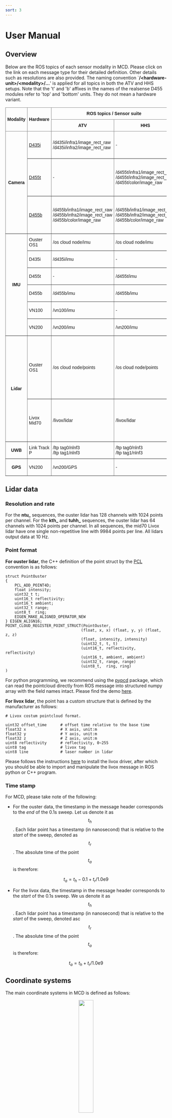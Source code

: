 ```yaml
---
sort: 3
---
```


# User Manual

## Overview

Below are the ROS topics of each sensor modality in MCD. Please click on the link on each message type for their detailed definition. Other details such as resolutions are also provided. The naming convention `**/\<hardware-unit\>/\<modality\>/...**' is applied for all topics in both the ATV and HHS setups. Note that the 't' and 'b' affixes in the names of the realsense D455 modules refer to 'top' and 'bottom' units. They do not mean a hardware variant. 

<style type="text/css">
.tg  {border-collapse:collapse;border-spacing:0;}
.tg td{border-color:black;border-style:solid;border-width:1px;font-family:Arial, sans-serif;font-size:14px;
  overflow:hidden;padding:10px 5px;word-break:normal;}
.tg th{border-color:black;border-style:solid;border-width:1px;font-family:Arial, sans-serif;font-size:14px;
  font-weight:normal;overflow:hidden;padding:10px 5px;word-break:normal;}
.tg .tg-lboi{border-color:inherit;text-align:left;vertical-align:middle}
.tg .tg-9wq8{border-color:inherit;text-align:center;vertical-align:middle}
.tg .tg-a890{background-color:#FFF;border-color:inherit;color:#212529;text-align:left;vertical-align:middle}
.tg .tg-c3ow{border-color:inherit;text-align:center;vertical-align:top}
.tg .tg-uzvj{border-color:inherit;font-weight:bold;text-align:center;vertical-align:middle}
.tg .tg-0pky{border-color:inherit;text-align:left;vertical-align:top}
</style>
<table class="tg" align="center">
<colgroup>
<col style="width: 50.75px">
<col style="width: 200.75px">
<col style="width: 195.75px">
<col style="width: 195.75px">
<col style="width: 223.75px">
<col style="width: 54.75px">
<col style="width: 300.75px">
</colgroup>
<thead>
  <tr>
    <th class="tg-uzvj" rowspan="2">Modality</th>
    <th class="tg-uzvj" rowspan="2">Hardware</th>
    <th class="tg-uzvj" colspan="2">ROS topics / Sensor suite</th>
    <th class="tg-uzvj" rowspan="2">Message type</th>
    <th class="tg-uzvj" rowspan="2">Rate<br>(Hz)</th>
    <th class="tg-9wq8" rowspan="2"><span style="font-weight:bold">Notes</span></th>
  </tr>
  <tr>
    <th class="tg-uzvj">ATV</th>
    <th class="tg-uzvj">HHS</th>
  </tr>
</thead>
<tbody>
  <tr>
    <td class="tg-uzvj" rowspan="3">Camera</td>
    <td class="tg-lboi"><a href="https://www.intelrealsense.com/depth-camera-d435i/" target="_blank" rel="noopener noreferrer">D435i</a></td>
    <td class="tg-lboi">/d435i/infra1/image_rect_raw<br><span style="font-weight:400;font-style:normal">/d435i/infra2/image</span>_<span style="font-weight:400;font-style:normal">rect</span>_raw</td>
    <td class="tg-lboi">-</td>
    <td class="tg-lboi" rowspan="3"><a href="https://docs.ros.org/en/noetic/api/sensor_msgs/html/msg/Image.html" target="_blank" rel="noopener noreferrer">sensor_msgs/Image</a></td>
    <td class="tg-9wq8">30</td>
    <td class="tg-lboi">640<span style="font-weight:400;font-style:normal">×480 Greyscale</span><br><span style="font-weight:400;font-style:normal">640</span>×480 Greyscale</td>
  </tr>
  <tr>
    <td class="tg-lboi"><a href="https://www.intelrealsense.com/depth-camera-d455/" target="_blank" rel="noopener noreferrer">D455t</a></td>
    <td class="tg-lboi">-</td>
    <td class="tg-lboi">/d455t/infra1/image_rect_raw<br><span style="font-weight:400;font-style:normal">/d455t/infra2/image</span>_<span style="font-weight:400;font-style:normal">rect</span>_raw<br><span style="font-weight:400;font-style:normal">/d455t/color/image_raw</span></td>
    <td class="tg-9wq8">30</td>
    <td class="tg-lboi">640×480 Greyscale<br><span style="font-weight:400;font-style:normal">640×480 Greyscale</span><br><span style="font-weight:400;font-style:normal">640×480 RGB</span></td>
  </tr>
  <tr>
    <td class="tg-lboi"><a href="https://www.intelrealsense.com/depth-camera-d455/" target="_blank" rel="noopener noreferrer">D455b</a></td>
    <td class="tg-lboi">/d455b/infra1/image_rect_raw<br><span style="font-weight:400;font-style:normal">/d455b/infra2/image</span>_<span style="font-weight:400;font-style:normal">rect</span>_raw<br><span style="font-weight:400;font-style:normal">/d455b/color/image_raw</span></td>
    <td class="tg-lboi">/d455b/infra1/image_rect_raw<br><span style="font-weight:400;font-style:normal">/d455b/infra2/image</span>_<span style="font-weight:400;font-style:normal">rect</span>_raw<br><span style="font-weight:400;font-style:normal">/d455b/color/image_raw</span></td>
    <td class="tg-9wq8">30</td>
    <td class="tg-lboi">640×480 Greyscale<br><span style="font-weight:400;font-style:normal">640×480 Greyscale</span><br><span style="font-weight:400;font-style:normal">640×480 RGB</span></td>
  </tr>
  <tr>
    <td class="tg-uzvj" rowspan="6">IMU</td>
    <td class="tg-lboi">Ouster OS1</td>
    <td class="tg-lboi">/os cloud node/imu</td>
    <td class="tg-lboi">/os cloud node/imu</td>
    <td class="tg-lboi" rowspan="6"><a href="https://docs.ros.org/en/noetic/api/sensor_msgs/html/msg/Imu.html" target="_blank" rel="noopener noreferrer">sensor_msgs/Imu</a></td>
    <td class="tg-9wq8">100</td>
    <td class="tg-lboi"><a href="https://data.ouster.io/downloads/datasheets/datasheet-rev7-v3p0-os1.pdf" target="_blank" rel="noopener noreferrer">IAM-20680HT</a></td>
  </tr>
  <tr>
    <td class="tg-lboi">D435i</td>
    <td class="tg-lboi">/d435i/imu</td>
    <td class="tg-lboi">-</td>
    <td class="tg-9wq8">400</td>
    <td class="tg-a890"><a href="https://www.intelrealsense.com/how-to-getting-imu-data-from-d435i-and-t265/" target="_blank" rel="noopener noreferrer">Bosch BMI055</a></td>
  </tr>
  <tr>
    <td class="tg-lboi">D455t</td>
    <td class="tg-lboi">-</td>
    <td class="tg-lboi">/d455t/imu</td>
    <td class="tg-9wq8">400</td>
    <td class="tg-lboi"><a href="https://www.intelrealsense.com/wp-content/uploads/2020/06/Intel-RealSense-D400-Series-Datasheet-June-2020.pdf" target="_blank" rel="noopener noreferrer">See datasheet</a></td>
  </tr>
  <tr>
    <td class="tg-lboi">D455b</td>
    <td class="tg-lboi">/d455b/imu</td>
    <td class="tg-lboi">/d455b/imu</td>
    <td class="tg-9wq8">400</td>
    <td class="tg-lboi"><a href="https://www.intelrealsense.com/wp-content/uploads/2020/06/Intel-RealSense-D400-Series-Datasheet-June-2020.pdf" target="_blank" rel="noopener noreferrer">See datasheet</a></td>
  </tr>
  <tr>
    <td class="tg-lboi">VN100</td>
    <td class="tg-lboi">/vn100/imu</td>
    <td class="tg-lboi">-</td>
    <td class="tg-9wq8">400</td>
    <td class="tg-lboi">9-axis IMU (<a href="https://www.vectornav.com/resources/datasheets/vn-100-imu-ahrs" target="_blank" rel="noopener noreferrer">datasheet</a>)</td>
  </tr>
  <tr>
    <td class="tg-lboi">VN200</td>
    <td class="tg-lboi">/vn200/imu</td>
    <td class="tg-lboi">/vn200/imu</td>
    <td class="tg-c3ow">400</td>
    <td class="tg-0pky">9-axis IMU (<a href="https://www.vectornav.com/resources/datasheets/vn-200-gnss-ins" target="_blank" rel="noopener noreferrer">datasheet</a>)</td>
  </tr>
  <tr>
    <td class="tg-uzvj" rowspan="2">Lidar</td>
    <td class="tg-lboi">Ouster OS1</td>
    <td class="tg-lboi">/os cloud node/points</td>
    <td class="tg-lboi">/os cloud node/points</td>
    <td class="tg-lboi"><a href="https://docs.ros.org/en/noetic/api/sensor_msgs/html/msg/PointCloud2.html" target="_blank" rel="noopener noreferrer">sensor_msgs/PointCloud2</a></td>
    <td class="tg-9wq8">10</td>
    <td class="tg-lboi">128 channel for ATV, 64 channel for HHS<br>Points per channel: 1024<br>Point format: see <a href="https://mcdviral.github.io/UserManual.html#point-format" target="_blank" rel="noopener noreferrer">our manual</a></td>
  </tr>
  <tr>
    <td class="tg-lboi">Livox Mid70</td>
    <td class="tg-lboi">/livox/lidar</td>
    <td class="tg-lboi">/livox/lidar</td>
    <td class="tg-lboi"><a href="https://github.com/Livox-SDK/livox_ros_driver/blob/master/livox_ros_driver/msg/CustomMsg.msg" target="_blank" rel="noopener noreferrer">livox_ros_driver/CustomMsg</a></td>
    <td class="tg-9wq8">10</td>
    <td class="tg-lboi">1 channel.<br>Points per channel: 9984<br>Point format: see <a href="https://mcdviral.github.io/UserManual.html#point-format" target="_blank" rel="noopener noreferrer">our manual</a></td>
  </tr>
  <tr>
    <td class="tg-uzvj">UWB</td>
    <td class="tg-lboi">Link Track P</td>
    <td class="tg-lboi"><span style="font-weight:400;font-style:normal">/ltp tag0/nlnf3</span><br><span style="font-weight:400;font-style:normal">/ltp tag1/nlnf3</span></td>
    <td class="tg-lboi"><span style="font-weight:400;font-style:normal">/ltp tag0/nlnf3</span><br><span style="font-weight:400;font-style:normal">/ltp tag1/nlnf3</span></td>
    <td class="tg-lboi"><a href="https://github.com/nooploop-dev/nlink_parser/blob/master/msg/LinktrackNodeframe3.msg" target="_blank" rel="noopener noreferrer">nlink_parser/LinktrackNodeframe3</a></td>
    <td class="tg-9wq8">20</td>
    <td class="tg-lboi"><a href="https://ftp.nooploop.com/software/products/uwb/doc/LinkTrack_Datasheet_V2.1_en.pdf" target="_blank" rel="noopener noreferrer">See datasheet</a></td>
  </tr>
  <tr>
    <td class="tg-uzvj">GPS</td>
    <td class="tg-lboi">VN200</td>
    <td class="tg-lboi">/vn200/GPS</td>
    <td class="tg-lboi">-</td>
    <td class="tg-lboi"><a href="https://docs.ros.org/en/noetic/api/sensor_msgs/html/msg/NavSatFix.html" target="_blank" rel="noopener noreferrer">sensor_msgs/NavSatFix</a></td>
    <td class="tg-9wq8">400</td>
    <td class="tg-lboi"><a href="https://ftp.nooploop.com/software/products/uwb/doc/LinkTrack_Datasheet_V2.1_en.pdf" target="_blank" rel="noopener noreferrer">See datasheet</a></td>
  </tr>
</tbody>
</table>


## Lidar data

### Resolution and rate

For the **ntu_** sequences, the ouster lidar has 128 channels with 1024 points per channel. For the **kth_** and **tuhh_** sequences, the ouster lidar has 64 channels with 1024 points per channel. In all sequences, the mid70 Livox lidar have one single non-repetitive line with 9984 points per line. All lidars output data at 10 Hz.

### Point format

**For ouster lidar**, the C++ definition of the point struct by the [PCL](https://pointclouds.org/) convention is as follows:

```
struct PointOuster
{
    PCL_ADD_POINT4D;
    float intensity;
    uint32_t t;
    uint16_t reflectivity;
    uint16_t ambient;
    uint32_t range;
    uint8_t  ring;
    EIGEN_MAKE_ALIGNED_OPERATOR_NEW
} EIGEN_ALIGN16;
POINT_CLOUD_REGISTER_POINT_STRUCT(PointOuster,
                                 (float, x, x) (float, y, y) (float, z, z)
                                 (float, intensity, intensity)
                                 (uint32_t, t, t)
                                 (uint16_t, reflectivity, reflectivity)
                                 (uint16_t, ambient, ambient)
                                 (uint32_t, range, range)
                                 (uint8_t,  ring, ring)
)
```

For python programming, we recommend using the [pypcd](https://github.com/mcdviral/pypcd) package, which can read the pointcloud directly from ROS message into structured numpy array with the field names intact. Please find the demo [here](https://github.com/mcdviral/ceva/blob/master/scripts/deskew_demo.ipynb).

**For livox lidar**, the point has a custom structure that is defined by the manufacturer as follows:

```
# Livox costum pointcloud format.

uint32 offset_time      # offset time relative to the base time
float32 x               # X axis, unit:m
float32 y               # Y axis, unit:m
float32 z               # Z axis, unit:m
uint8 reflectivity      # reflectivity, 0~255
uint8 tag               # livox tag
uint8 line              # laser number in lidar
```

Please follows the instructions [here](https://github.com/Livox-SDK/livox_ros_driver) to install the livox driver, after which you should be able to import and manipulate the livox message in ROS python or C++ program.


### Time stamp
For MCD, please take note of the following:

* For the ouster data, the timestamp in the message header corresponds to the *end* of the 0.1s sweep. Let us denote it as $$t_h$$. Each lidar point has a timestamp (in nanosecond) that is relative to the *start* of the sweep, denoted as $$t_r$$. The absolute time of the point $$t_a$$ is therefore:

$$
t_{a} = t_{h} - 0.1 + t_{r}/\mathrm{1.0e9}
$$

* For the livox data, the timestamp in the message header corresponds to the *start* of the 0.1s sweep. We us denote it as $$t_h$$. Each lidar point has a timestamp (in nanosecond) that is relative to the *start* of the sweep, denoted asc $$t_r$$. The absolute time of the point $$t_a$$ is therefore:

$$
t_{a} = t_{h} + t_{r}/\mathrm{1.0e9}
$$

## Coordinate systems

The main coordinate systems in MCD is defined as follows:
  
<p align="center">
  <img src="images/frames.png" width="30%"/>
</p>

First, the coordinate system of the [prior maps](Groundtruth#survey-grade-prior-map) is referred to as the *World* frame $$\mathtt{W}$$.
Then the *Body* frame $$\mathtt{B}$$ coincides with the VN100 IMU in the NTU sequences, and the VN200 in the KTH and TUHH sequences.
Each sensor has a *Sensor* frame $${\mathtt{S}}$$ attached to it.

The extrinsics of the sensors in MCD are declared as transformation matrices $${}^{\mathtt{B}}_{\mathtt{S}}\bf{T} = \begin{bmatrix} {}^{\mathtt{B}}_{\mathtt{S}}\mathrm{R} & {}^{\mathtt{B}}_{\mathtt{S}}\mathrm{t} \\ 0 &1\end{bmatrix} $$, where $${}^{\mathtt{B}}_{\mathtt{S}}\mathrm{R}$$ and $${}^{\mathtt{B}}_{\mathtt{S}}\mathrm{t}$$ are respectively the rotational and translational extrinsics.

Therefore if one observes a landmark $${}^{\mathtt{C}}\mathrm{f}$$ in the camera frame $$\mathtt{C}$$, its coordinate in the body frame $${}^{\mathtt{B}}\mathrm{f}$$ is calculated as:

$${}^{\mathtt{B}}\mathrm{f} = {}^{\mathtt{B}}_{\mathtt{C}}\mathrm{R} {}^{\mathtt{C}}\mathrm{f} + {}^{\mathtt{B}}_{\mathtt{C}}\mathrm{t}$$

The ground truth data in our csv files are the poses $$({}^{\mathtt{W}}_{\mathtt{B}_t}\mathrm{q}, {}^{\mathtt{W}}_{\mathtt{B}_t}\mathrm{p})$$, where $${}^{\mathtt{W}}_{\mathtt{B}_t}\mathrm{q}$$ and $${}^{\mathtt{W}}_{\mathtt{B}_t}\mathrm{p}$$ are the orientation (in quaternion) and position of the body frame at time t relative to the world frame.

In most cases, the SLAM estimate $${}^{\mathtt{B}_0}_{\mathtt{B}_t}\hat{\bf{T}}$$ is relative to the coordinate frame that coincides with the body frame at initial time. It is therefore neccessary to align the SLAM estimate with the groundtruth. The [evo package](https://github.com/MichaelGrupp/evo) is a popular tool for this task.

<!-- calculate the error of the pose estimates $${}^{\mathtt{B}}_{\mathtt{S}}\hat{\bf{T}}$$ -->